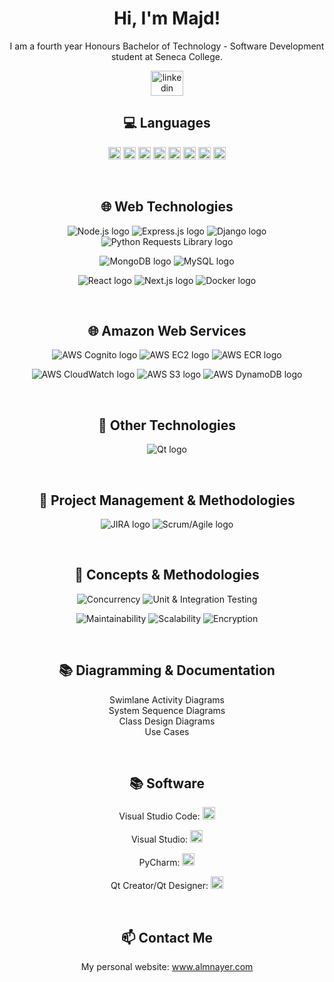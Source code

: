 


<h1 align="center">Hi, I'm Majd!</h1>

<p align="center">
  I am a fourth year Honours Bachelor of Technology - Software Development student at Seneca College.
</p>

<div align="center"><a href="https://www.linkedin.com/in/almnayer/" target="_blank"><img src="https://raw.githubusercontent.com/maurodesouza/profile-readme-generator/master/src/assets/icons/social/linkedin/default.svg" width="52" height="40" alt="linkedin logo"  /></a> </div>

<h2 align="center">💻 Languages</h2>

<p align="center">  <code><img height="20" src="https://cdn.jsdelivr.net/gh/devicons/devicon/icons/html5/html5-original-wordmark.svg"></code>  <code><img height="20" src="https://cdn.jsdelivr.net/gh/devicons/devicon/icons/javascript/javascript-original.svg"></code>  <code><img height="20" src="https://cdn.jsdelivr.net/gh/devicons/devicon/icons/css3/css3-original-wordmark.svg"></code>  <code><img height="20" src="https://cdn.jsdelivr.net/gh/devicons/devicon/icons/mysql/mysql-original-wordmark.svg"></code>  <code><img height="20" src="https://cdn.jsdelivr.net/gh/devicons/devicon/icons/c/c-original.svg"></code>  <code><img height="20" src="https://cdn.jsdelivr.net/gh/devicons/devicon/icons/cplusplus/cplusplus-original.svg"></code>  <code><img height="20" src="https://cdn.jsdelivr.net/gh/devicons/devicon/icons/python/python-original.svg"></code>
<code><img height="20" src="https://cdn.jsdelivr.net/gh/devicons/devicon/icons/typescript/typescript-original.svg"></code>
  </p>
<br>
<h2 align="center">🌐 Web Technologies</h2>
<p align="center">
  <img src="https://img.shields.io/badge/-Node.js-339933?style=flat-square&logo=node.js&logoColor=white" alt="Node.js logo">
  <img src="https://img.shields.io/badge/-Express.js-000000?style=flat-square&logo=express&logoColor=white" alt="Express.js logo">
  <img src="https://img.shields.io/badge/-Django-092E20?style=flat-square&logo=django&logoColor=white" alt="Django logo">
  <img src="https://img.shields.io/badge/-Python%20Requests%20Library-3776AB?style=flat-square&logo=python&logoColor=white" alt="Python Requests Library logo">
</p>

<p align="center">
  <img src="https://img.shields.io/badge/-MongoDB-47A248?style=flat-square&logo=mongodb&logoColor=white" alt="MongoDB logo">
  <img src="https://img.shields.io/badge/-MySQL-4479A1?style=flat-square&logo=mysql&logoColor=white" alt="MySQL logo">
</p>

<p align="center">
  <img src="https://img.shields.io/badge/-React-61DAFB?style=flat-square&logo=react&logoColor=white" alt="React logo">
  <img src="https://img.shields.io/badge/-Next.js-000000?style=flat-square&logo=next.js&logoColor=white" alt="Next.js logo">
  <img src="https://img.shields.io/badge/-Docker-2496ED?style=flat-square&logo=docker&logoColor=white" alt="Docker logo">
</p>
<br>
<h2 align="center">🌐 Amazon Web Services</h2>  <p align="center">  <img src="https://img.shields.io/badge/-Cognito-FF9900?style=flat-square&logo=amazon-aws&logoColor=white" alt="AWS Cognito logo">  <img src="https://img.shields.io/badge/-EC2-FF9900?style=flat-square&logo=amazon-aws&logoColor=white" alt="AWS EC2 logo">  <img src="https://img.shields.io/badge/-ECR-FF9900?style=flat-square&logo=amazon-aws&logoColor=white" alt="AWS ECR logo">  </p>  <p align="center">  <img src="https://img.shields.io/badge/-CloudWatch-FF9900?style=flat-square&logo=amazon-aws&logoColor=white" alt="AWS CloudWatch logo">  <img src="https://img.shields.io/badge/-S3-FF9900?style=flat-square&logo=amazon-aws&logoColor=white" alt="AWS S3 logo">  <img src="https://img.shields.io/badge/-DynamoDB-FF9900?style=flat-square&logo=amazon-aws&logoColor=white" alt="AWS DynamoDB logo">  </p>
<br>
<h2 align="center">🎨 Other Technologies</h2>
<p align="center">
  <img src="https://img.shields.io/badge/-Qt-41CD52?style=flat-square&logo=qt&logoColor=white" alt="Qt logo">
</p>
<br>
<h2 align="center">🚀 Project Management & Methodologies</h2>

<p align="center">
  <img src="https://img.shields.io/badge/-JIRA-0052CC?style=flat-square&logo=jira&logoColor=white" alt="JIRA logo">
  <img src="https://img.shields.io/badge/-Scrum/Agile-2496ED?style=flat-square&logo=scrumalliance&logoColor=white" alt="Scrum/Agile logo">
</p>
<br>
<h2 align="center">🧠 Concepts & Methodologies</h2>

<p align="center">
  <img alt="Concurrency" src="https://img.shields.io/badge/-Concurrency-ff69b4?style=flat-square">
  <img alt="Unit & Integration Testing" src="https://img.shields.io/badge/-Unit & Integration Testing-9cf?style=flat-square">
</p>
<p align="center">
  <img alt="Maintainability" src="https://img.shields.io/badge/-Maintainability-yellow?style=flat-square">
  <img alt="Scalability" src="https://img.shields.io/badge/-Scalability-green?style=flat-square">
  <img alt="Encryption" src="https://img.shields.io/badge/-Encryption-blue?style=flat-square">
</p>
<br>
<h2 align="center">📚 Diagramming & Documentation</h2>

<p align="center">
  Swimlane Activity Diagrams <br>
  System Sequence Diagrams <br>
  Class Design Diagrams <br>
  Use Cases
</p>
<br>
<h2 align="center">📚 Software</h2>
<p align="center">
Visual Studio Code: <code><img height="20" src="https://cdn.worldvectorlogo.com/logos/visual-studio-code-1.svg"></code>
</p>
<p align="center">
Visual Studio: <code><img height="20" src="https://cdn.jsdelivr.net/gh/devicons/devicon/icons/visualstudio/visualstudio-plain.svg"></code>
</p>
<p align="center">
PyCharm: <code><img height="20" src="https://cdn.jsdelivr.net/gh/devicons/devicon/icons/pycharm/pycharm-original.svg"></code>
</p>
<p align="center">
Qt Creator/Qt Designer: <code><img height="20" src="https://cdn.jsdelivr.net/gh/devicons/devicon/icons/qt/qt-original.svg"></code>
</p>
<br>
<h2 align="center">📫 Contact Me</h2>

<p align="center">
  My personal website: <a href="https://www.almnayer.com">www.almnayer.com</a>
</p>

